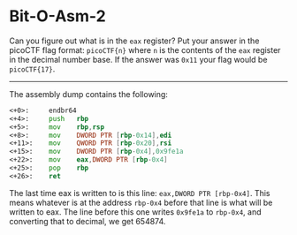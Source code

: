 # Bit-O-Asm-2

Can you figure out what is in the `eax` register? Put your answer in the picoCTF flag format: `picoCTF{n}` where `n` is the contents of the `eax` register in the decimal number base. If the answer was `0x11` your flag would be `picoCTF{17}`.

---

The assembly dump contains the following:

```asm
<+0>:     endbr64 
<+4>:     push   rbp
<+5>:     mov    rbp,rsp
<+8>:     mov    DWORD PTR [rbp-0x14],edi
<+11>:    mov    QWORD PTR [rbp-0x20],rsi
<+15>:    mov    DWORD PTR [rbp-0x4],0x9fe1a
<+22>:    mov    eax,DWORD PTR [rbp-0x4]
<+25>:    pop    rbp
<+26>:    ret
```

The last time eax is written to is this line: `eax,DWORD PTR [rbp-0x4]`. This means whatever is at the address `rbp-0x4` before that line is what will be written to eax. The line before this one writes `0x9fe1a` to `rbp-0x4`, and converting that to decimal, we get 654874.
